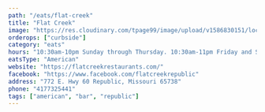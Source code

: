 ```yaml
---
path: "/eats/flat-creek"
title: "Flat Creek"
image: "https://res.cloudinary.com/tpage99/image/upload/v1586830151/local417eats/local417eatslogo.png"
orderops: ["curbside"]
category: "eats"
hours: "10:30am-10pm Sunday through Thursday. 10:30am-11pm Friday and Saturday"
eatsType: "American"
website: "https://flatcreekrestaurants.com/"
facebook: "https://www.facebook.com/flatcreekrepublic"
address: "772 E. Hwy 60 Republic, Missouri 65738"
phone: "4177325441"
tags: ["american", "bar", "republic"]
---
```


